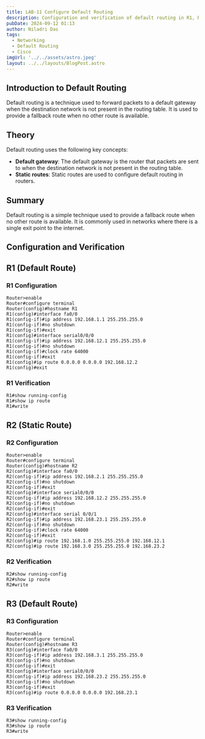 ```yaml
---
title: LAB-11 Configure Default Routing
description: Configuration and verification of default routing in R1, R2, and R3 routers.
pubDate: 2024-09-12 01:13
author: Niladri Das
tags:
  - Networking
  - Default Routing
  - Cisco
imgUrl: '../../assets/astro.jpeg'
layout: ../../layouts/BlogPost.astro
---
```


## Introduction to Default Routing

Default routing is a technique used to forward packets to a default gateway when the destination network is not present in the routing table. It is used to provide a fallback route when no other route is available.

## Theory

Default routing uses the following key concepts:

* **Default gateway**: The default gateway is the router that packets are sent to when the destination network is not present in the routing table.
* **Static routes**: Static routes are used to configure default routing in routers.

## Summary

Default routing is a simple technique used to provide a fallback route when no other route is available. It is commonly used in networks where there is a single exit point to the internet.

## Configuration and Verification

## R1 (Default Route)

### R1 Configuration

```shell
Router>enable
Router#configure terminal
Router(config)#hostname R1
R1(config)#interface fa0/0
R1(config-if)#ip address 192.168.1.1 255.255.255.0
R1(config-if)#no shutdown
R1(config-if)#exit
R1(config)#interface serial0/0/0
R1(config-if)#ip address 192.168.12.1 255.255.255.0
R1(config-if)#no shutdown
R1(config-if)#clock rate 64000
R1(config-if)#exit
R1(config)#ip route 0.0.0.0 0.0.0.0 192.168.12.2
R1(config)#exit
```

### R1 Verification

```shell
R1#show running-config
R1#show ip route
R1#write
```

## R2 (Static Route)

### R2 Configuration

```shell
Router>enable
Router#configure terminal
Router(config)#hostname R2
R2(config)#interface fa0/0
R2(config-if)#ip address 192.168.2.1 255.255.255.0
R2(config-if)#no shutdown
R2(config-if)#exit
R2(config)#interface serial0/0/0
R2(config-if)#ip address 192.168.12.2 255.255.255.0
R2(config-if)#no shutdown
R2(config-if)#exit
R2(config)#interface serial 0/0/1
R2(config-if)#ip address 192.168.23.1 255.255.255.0
R2(config-if)#no shutdown
R2(config-if)#clock rate 64000
R2(config-if)#exit
R2(config)#ip route 192.168.1.0 255.255.255.0 192.168.12.1
R2(config)#ip route 192.168.3.0 255.255.255.0 192.168.23.2
```

### R2 Verification

```shell
R2#show running-config
R2#show ip route
R2#write
```

## R3 (Default Route)

### R3 Configuration

```shell
Router>enable
Router#configure terminal
Router(config)#hostname R3
R3(config)#interface fa0/0
R3(config-if)#ip address 192.168.3.1 255.255.255.0
R3(config-if)#no shutdown
R3(config-if)#exit
R3(config)#interface serial0/0/0
R3(config-if)#ip address 192.168.23.2 255.255.255.0
R3(config-if)#no shutdown
R3(config-if)#exit
R3(config)#ip route 0.0.0.0 0.0.0.0 192.168.23.1
```

### R3 Verification

```shell
R3#show running-config
R3#show ip route
R3#write
```